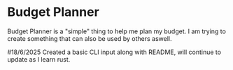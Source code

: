 # Budget Planner

Budget Planner is a "simple" thing to help me plan my budget. I am trying to create something that can also be used by others aswell.

#18/6/2025
    Created a basic CLI input along with README, will continue to update as I learn rust.
